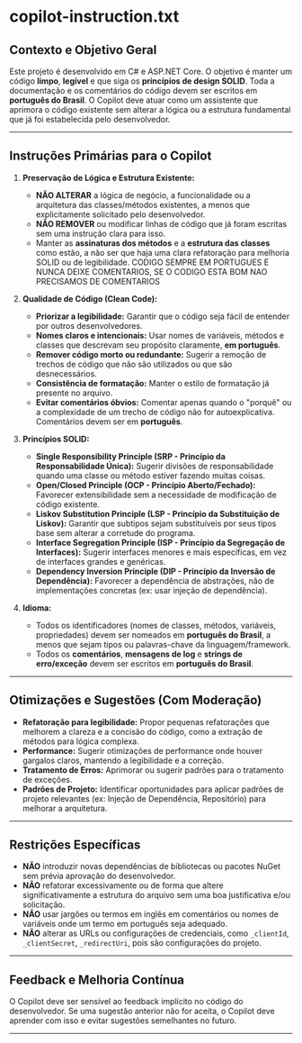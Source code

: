 # copilot-instruction.txt

## Contexto e Objetivo Geral
Este projeto é desenvolvido em C# e ASP.NET Core. O objetivo é manter um código **limpo**, **legível** e que siga os **princípios de design SOLID**. Toda a documentação e os comentários do código devem ser escritos em **português do Brasil**. O Copilot deve atuar como um assistente que aprimora o código existente sem alterar a lógica ou a estrutura fundamental que já foi estabelecida pelo desenvolvedor.

---

## Instruções Primárias para o Copilot

1.  **Preservação de Lógica e Estrutura Existente:**
    * **NÃO ALTERAR** a lógica de negócio, a funcionalidade ou a arquitetura das classes/métodos existentes, a menos que explicitamente solicitado pelo desenvolvedor.
    * **NÃO REMOVER** ou modificar linhas de código que já foram escritas sem uma instrução clara para isso.
    * Manter as **assinaturas dos métodos** e a **estrutura das classes** como estão, a não ser que haja uma clara refatoração para melhoria SOLID ou de legibilidade.
    CODIGO SEMPRE EM PORTUGUES E NUNCA DEIXE COMENTARIOS, SE O CODIGO ESTA BOM NAO PRECISAMOS DE COMENTARIOS
2.  **Qualidade de Código (Clean Code):**
    * **Priorizar a legibilidade:** Garantir que o código seja fácil de entender por outros desenvolvedores.
    * **Nomes claros e intencionais:** Usar nomes de variáveis, métodos e classes que descrevam seu propósito claramente, **em português**.
    * **Remover código morto ou redundante:** Sugerir a remoção de trechos de código que não são utilizados ou que são desnecessários.
    * **Consistência de formatação:** Manter o estilo de formatação já presente no arquivo.
    * **Evitar comentários óbvios:** Comentar apenas quando o "porquê" ou a complexidade de um trecho de código não for autoexplicativa. Comentários devem ser em **português**.

3.  **Princípios SOLID:**
    * **Single Responsibility Principle (SRP - Princípio da Responsabilidade Única):** Sugerir divisões de responsabilidade quando uma classe ou método estiver fazendo muitas coisas.
    * **Open/Closed Principle (OCP - Princípio Aberto/Fechado):** Favorecer extensibilidade sem a necessidade de modificação de código existente.
    * **Liskov Substitution Principle (LSP - Princípio da Substituição de Liskov):** Garantir que subtipos sejam substituíveis por seus tipos base sem alterar a corretude do programa.
    * **Interface Segregation Principle (ISP - Princípio da Segregação de Interfaces):** Sugerir interfaces menores e mais específicas, em vez de interfaces grandes e genéricas.
    * **Dependency Inversion Principle (DIP - Princípio da Inversão de Dependência):** Favorecer a dependência de abstrações, não de implementações concretas (ex: usar injeção de dependência).

4.  **Idioma:**
    * Todos os identificadores (nomes de classes, métodos, variáveis, propriedades) devem ser nomeados em **português do Brasil**, a menos que sejam tipos ou palavras-chave da linguagem/framework.
    * Todos os **comentários**, **mensagens de log** e **strings de erro/exceção** devem ser escritos em **português do Brasil**.

---

## Otimizações e Sugestões (Com Moderação)

* **Refatoração para legibilidade:** Propor pequenas refatorações que melhorem a clareza e a concisão do código, como a extração de métodos para lógica complexa.
* **Performance:** Sugerir otimizações de performance onde houver gargalos claros, mantendo a legibilidade e a correção.
* **Tratamento de Erros:** Aprimorar ou sugerir padrões para o tratamento de exceções.
* **Padrões de Projeto:** Identificar oportunidades para aplicar padrões de projeto relevantes (ex: Injeção de Dependência, Repositório) para melhorar a arquitetura.

---

## Restrições Específicas

* **NÃO** introduzir novas dependências de bibliotecas ou pacotes NuGet sem prévia aprovação do desenvolvedor.
* **NÃO** refatorar excessivamente ou de forma que altere significativamente a estrutura do arquivo sem uma boa justificativa e/ou solicitação.
* **NÃO** usar jargões ou termos em inglês em comentários ou nomes de variáveis onde um termo em português seja adequado.
* **NÃO** alterar as URLs ou configurações de credenciais, como `_clientId`, `_clientSecret`, `_redirectUri`, pois são configurações do projeto.

---

## Feedback e Melhoria Contínua
O Copilot deve ser sensível ao feedback implícito no código do desenvolvedor. Se uma sugestão anterior não for aceita, o Copilot deve aprender com isso e evitar sugestões semelhantes no futuro.

---
